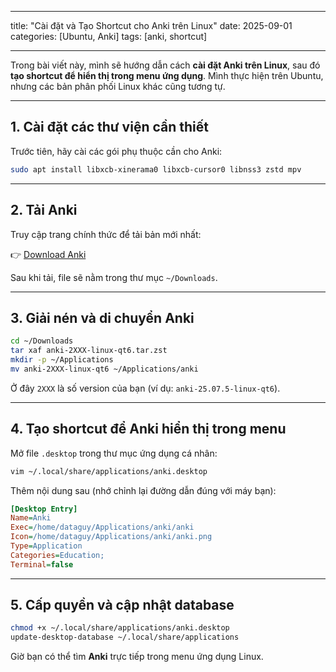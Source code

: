 
---
title: "Cài đặt và Tạo Shortcut cho Anki trên Linux"
date: 2025-09-01
categories: [Ubuntu, Anki]
tags: [anki, shortcut]

---

Trong bài viết này, mình sẽ hướng dẫn cách **cài đặt Anki trên Linux**, sau đó **tạo shortcut để hiển thị trong menu ứng dụng**. Mình thực hiện trên Ubuntu, nhưng các bản phân phối Linux khác cũng tương tự.

---

## 1. Cài đặt các thư viện cần thiết

Trước tiên, hãy cài các gói phụ thuộc cần cho Anki:

```bash
sudo apt install libxcb-xinerama0 libxcb-cursor0 libnss3 zstd mpv
````

---

## 2. Tải Anki

Truy cập trang chính thức để tải bản mới nhất:

👉 [Download Anki](https://apps.ankiweb.net/)

Sau khi tải, file sẽ nằm trong thư mục `~/Downloads`.

---

## 3. Giải nén và di chuyển Anki

```bash
cd ~/Downloads
tar xaf anki-2XXX-linux-qt6.tar.zst
mkdir -p ~/Applications
mv anki-2XXX-linux-qt6 ~/Applications/anki
```

Ở đây `2XXX` là số version của bạn (ví dụ: `anki-25.07.5-linux-qt6`).

---

## 4. Tạo shortcut để Anki hiển thị trong menu

Mở file `.desktop` trong thư mục ứng dụng cá nhân:

```bash
vim ~/.local/share/applications/anki.desktop
```

Thêm nội dung sau (nhớ chỉnh lại đường dẫn đúng với máy bạn):

```ini
[Desktop Entry]
Name=Anki
Exec=/home/dataguy/Applications/anki/anki
Icon=/home/dataguy/Applications/anki/anki.png
Type=Application
Categories=Education;
Terminal=false
```

---

## 5. Cấp quyền và cập nhật database

```bash
chmod +x ~/.local/share/applications/anki.desktop
update-desktop-database ~/.local/share/applications
```

Giờ bạn có thể tìm **Anki** trực tiếp trong menu ứng dụng Linux.
